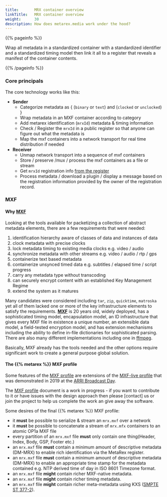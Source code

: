 ```yaml
---
title:       MRX container overview
linkTitle:   MRX container overview
weight:      30
description: How does metarex.media work under the hood?
---
```


{{% pageinfo %}}

Wrap all metadata in a standardized container with a standardized identifier and
a standardized timing model then link it all to a register that reveals a
manifest of the container contents.

{{% /pageinfo %}}

### Core principals

The core technology works like this:

* **Sender**
  * Categorize metadata as { (`binary` or `text`) and (`clocked` or `unclocked`) }
  * Wrap metadata in an MXF container according to category
  * Add metarex identification (`mrxId`) metadata & timing information
  * Check / Register the `mrxId` in a public register so that anyone can figure out what the metadata is
  * Map the mxf containers into a network transport for real time distribution if needed
* **Receiver**
  * Unmap network transport into a sequence of mxf containers
  * Store / preserve /mux / process the mxf containers as a file or stream
  * Get `mrxId` registration info [from the register](/reg)
  * Process metadata / download a plugin / display a message based on the
    registration information provided by the owner of the registration record.

### MXF

#### Why [MXF](https://www.amazon.co.uk/MXF-Book-Introduction-Material-eXchange/dp/024080693X)

Looking at the tools available for packetizing a collection of abstract metadata
elements, there are a few requirements that were needed:

1. identification hierarchy aware of classes of data and instances of data
2. clock metadata with precise clocks
3. lock metadata timing to existing media clocks e.g. video / audio
4. synchronize metadata with other streams e.g. video / audio / rtp / gps
5. containerize text based metadata
6. containerize unsynced timed data e.g. subtitles / elapsed time / script progress
7. carry any metadata type without transcoding
8. can securely encrypt content with an established Key Management Regime
7. extend the system as it matures

Many candidates were considered including `tar`, `zip`, `quicktime`, `matroska`
yet all of them lacked one or more of the key infrastructure elements to satisfy
the requirements.
**[MXF](https://www.amazon.co.uk/MXF-Book-Introduction-Material-eXchange/dp/024080693X)**
is 20 years old, widely deployed, has a sophisticated timing model,
encapsulation model, an ID infrastructure that gives every MXF file in existence
a unique number, an extensible data model, a field-tested encryption model, and
has extension mechanisms including the ability to define in-file dictionaries
for sophisticated parsing. There are also many different implementations
including one in [ffmpeg](httpps://ffmpeg.org).

Basically, MXF already has the tools needed and the other options require
significant work to create a general purpose global solution.

#### The {{% metarex %}} MXF profile

Some features of the [MXF profile] are extensions of the [MXF-live profile] that
was demonstrated in 2019 at the [ARRI Broadcast Day].

The [MXF profile] document is a work in progress - if you want to contribute to
it or have issues with the design approach then please [contact] us or join the
project to help us complete the work an give away the software.

Some desires of the final {{% metarex %}} MXF profile:

* it **must** be possible to serialize & stream an `mrx.mxf` over a network
* it **must** be possible to concatenate a stream of `mrx.mfx` containers to an
  atomic OP1a MXF file
* every partition of an `mrx.mxf` file **must** only contain one thing(Header,
  Index, Body, GSP, Footer etc.)
* an `mrx.mxf` file **must** contain a minimum amount of descriptive metadata
  (DM-MRX) to enable rich identification via the MetaRex register.
* an `mrx.mxf` file **must** contain a minimum amount of descriptive metadata
  (DM-MRX) to enable an appropriate time stamp for the metadata contained e.g.
  NTP derived time of day in ISO 8601 Timezone format.
* an `mrx.mxf` file **might** contain richer MXF-native metadata.
* an `mrx.mxf` file **might** contain richer timing metadata.
* an `mrx.mxf` file **might** contain richer meta-metadata using KXS ([SMPTE ST
  377-2]).

[ARRI Broadcast Day]: /blog/2019/07/20/mxf-live-at-arri-international-broadcast-day-2019/
[MXF profile]:        /docs/technology/metarex-mxf-2022/           "Metarex MXF Profile"
[MXF-live profile]:   /docs/reference/mxf-live-2019/               "MXF Live Profile"
[SMPTE ST 377-2]:     https://doi.org/10.5594/SMPTE.ST377-2.2019   "MXF KXS"